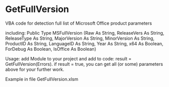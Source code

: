 # GetFullVersion
 VBA code for detection full list of Microsoft Office product parameters
 
 including: Public Type MSFullVersion (Raw As String, ReleaseVers As String, ReleaseType As String, MajorVersion As String, MinorVersion As String, ProductID As String, LanguageID As String, Year As String, x64 As Boolean, ForDebug  As Boolean, IsOffice As Boolean)

Usage: add Module to your project and add  to code: result = GetFullVersion(Errors).
if result = true, you can get all (or some) parameters above for your further work.

Example in file GetFullVersion.xlsm
